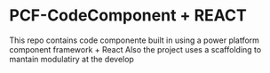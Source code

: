 # PCF-CodeComponent + REACT
This repo contains code componente built in using a power platform component framework + React 
Also the project uses a scaffolding to mantain modulatiry at the develop


